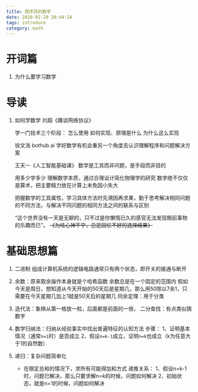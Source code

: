 ```yaml
---
title: 程序员的数学
date: 2020-02-20 20:44:24
tags: introduce
category: math
---
```


# 开词篇
1. 为什么要学习数学

# 导读
1. 如何学数学
	刘超《趣谈网络协议》
	
	
	学一门技术三个阶段：
	怎么使用
	如何实现、原理是什么
	为什么这么实现
	
	徐文浩 bothub.ai
	学好数学有机会重另一个角度去认识理解程序和问题解决方案
	
	王天一《人工智能基础课》
	数学是工具而非问题，是手段而非目的
	
	用多少学多少
	理解数学本质，通过合理设计简化物理学的研究
	数学绝不仅仅是算术，把主要精力放在计算上未免因小失大
	
	把握数学的工具属性，学习具体方法时先溯因再求果，勤于思考解决相同问题的不同方法，与解决不同问题的相同方法之间的联系与区别
	
	“这个世界没有一天是无聊的，只不过是你懒惰已久的感官无法发现眼前事物的乐趣而已”。
~~《为啥心神不宁，总是回忆不好的选择结果》~~
# 基础思想篇
1. 二进制
	组成计算机系统的逻辑电路通常只有两个状态，即开关的接通与断开

2. 余数：原来取余操作本身就是个哈希函数
	余数总是在一个固定的范围内
	假如今天是周日，想知道从今天开始的50天后是星期几，那么用50除以7余1，只需要在今天星期几加上1就是50天后的星期几
	同余定理：用于分类
3. 迭代法：象棋从第一格放一粒，后面都是前面的一倍，
	二分查找：有点类似猜数字
4. 数学归纳法：归纳从经验事实中找出普遍特征的认知方法
	步骤：
	1、证明基本情况（通常`n=1`时）是否成立
	2、假设`n=k-1`成立，证明`n=k`也成立（k为任意大于1的自然数）
5. 递归：复杂问题简单化
	- 在限定总和的情况下，求所有可能得加和方式
	递推关系：
		1、假设n=k-1时，问题已解决，那么只要求解n=k的时候，问题如何解决
		2、初始状态，就是n=1的时候，问题如何解决

